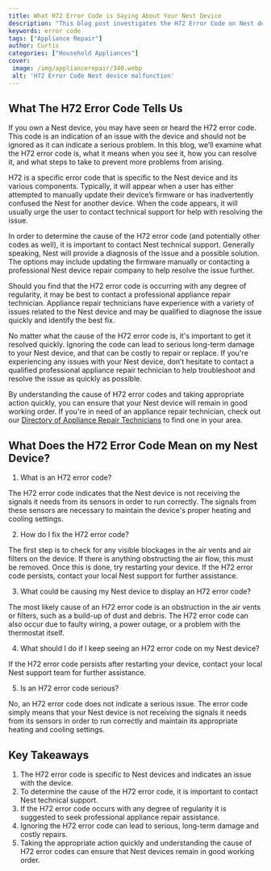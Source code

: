 ```yaml
---
title: What H72 Error Code is Saying About Your Nest Device
description: "This blog post investigates the H72 Error Code on Nest devices and what it means for our technology Uncover the truth behind the error code and why it may be happening with your device"
keywords: error code
tags: ["Appliance Repair"]
author: Curtis
categories: ["Household Appliances"]
cover: 
 image: /img/appliancerepair/340.webp
 alt: 'H72 Error Code Nest device malfunction'
---
```

## What The H72 Error Code Tells Us
If you own a Nest device, you may have seen or heard the H72 error code. This code is an indication of an issue with the device and should not be ignored as it can indicate a serious problem. In this blog, we’ll examine what the H72 error code is, what it means when you see it, how you can resolve it, and what steps to take to prevent more problems from arising. 

H72 is a specific error code that is specific to the Nest device and its various components. Typically, it will appear when a user has either attempted to manually update their device’s firmware or has inadvertently confused the Nest for another device. When the code appears, it will usually urge the user to contact technical support for help with resolving the issue. 

In order to determine the cause of the H72 error code (and potentially other codes as well), it is important to contact Nest technical support. Generally speaking, Nest will provide a diagnosis of the issue and a possible solution. The options may include updating the firmware manually or contacting a professional Nest device repair company to help resolve the issue further. 

Should you find that the H72 error code is occurring with any degree of regularity, it may be best to contact a professional appliance repair technician. Appliance repair technicians have experience with a variety of issues related to the Nest device and may be qualified to diagnose the issue quickly and identify the best fix. 

No matter what the cause of the H72 error code is, it's important to get it resolved quickly. Ignoring the code can lead to serious long-term damage to your Nest device, and that can be costly to repair or replace. If you're experiencing any issues with your Nest device, don’t hesitate to contact a qualified professional appliance repair technician to help troubleshoot and resolve the issue as quickly as possible. 

By understanding the cause of H72 error codes and taking appropriate action quickly, you can ensure that your Nest device will remain in good working order. If you're in need of an appliance repair technician, check out our [Directory of Appliance Repair Technicians](./pages/appliance-repair-technicians) to find one in your area.

## What Does the H72 Error Code Mean on my Nest Device? 

1. What is an H72 error code? 

The H72 error code indicates that the Nest device is not receiving the signals it needs from its sensors in order to run correctly. The signals from these sensors are necessary to maintain the device's proper heating and cooling settings. 

2. How do I fix the H72 error code? 

The first step is to check for any visible blockages in the air vents and air filters on the device. If there is anything obstructing the air flow, this must be removed. Once this is done, try restarting your device. If the H72 error code persists, contact your local Nest support for further assistance. 

3. What could be causing my Nest device to display an H72 error code? 

The most likely cause of an H72 error code is an obstruction in the air vents or filters, such as a build-up of dust and debris. The H72 error code can also occur due to faulty wiring, a power outage, or a problem with the thermostat itself. 

4. What should I do if I keep seeing an H72 error code on my Nest device? 

If the H72 error code persists after restarting your device, contact your local Nest support team for further assistance. 

5. Is an H72 error code serious?

No, an H72 error code does not indicate a serious issue. The error code simply means that your Nest device is not receiving the signals it needs from its sensors in order to run correctly and maintain its appropriate heating and cooling settings.

## Key Takeaways
1. The H72 error code is specific to Nest devices and indicates an issue with the device.
2. To determine the cause of the H72 error code, it is important to contact Nest technical support.
3. If the H72 error code occurs with any degree of regularity it is suggested to seek professional appliance repair assistance.
4. Ignoring the H72 error code can lead to serious, long-term damage and costly repairs.
5. Taking the appropriate action quickly and understanding the cause of H72 error codes can ensure that Nest devices remain in good working order.
